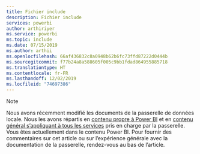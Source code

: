 ```yaml
---
title: Fichier include
description: Fichier include
services: powerbi
author: arthiriyer
ms.service: powerbi
ms.topic: include
ms.date: 07/15/2019
ms.author: arthii
ms.openlocfilehash: 66af436832c8a0948b62b6fc73ffd87222d0444b
ms.sourcegitcommit: f77b24a8a588605f005c9bb1fdad864955885718
ms.translationtype: HT
ms.contentlocale: fr-FR
ms.lasthandoff: 12/02/2019
ms.locfileid: "74697386"
---
```

> [!NOTE]
> Nous avons récemment modifié les documents de la passerelle de données locale. Nous les avons répartis en [contenu propre à Power BI](/power-bi/service-gateway-onprem) et en [contenu général s’appliquant à tous les services](/data-integration/gateway/service-gateway-onprem) pris en charge par la passerelle. Vous êtes actuellement dans le contenu Power BI. Pour fournir des commentaires sur cet article ou sur l’expérience générale avec la documentation de la passerelle, rendez-vous au bas de l’article.